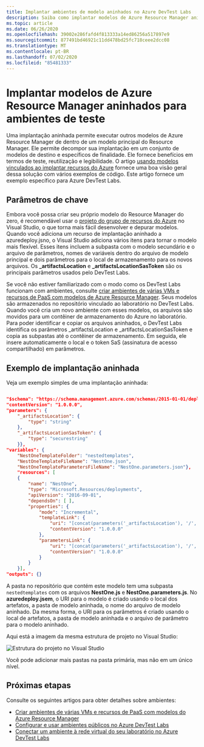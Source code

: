```yaml
---
title: Implantar ambientes de modelo aninhados no Azure DevTest Labs
description: Saiba como implantar modelos de Azure Resource Manager aninhados para fornecer ambientes com Azure DevTest Labs.
ms.topic: article
ms.date: 06/26/2020
ms.openlocfilehash: 39002e286fafd4f813333a14ed86256a517897e9
ms.sourcegitcommit: 877491bd46921c11dd478bd25fc718ceee2dcc08
ms.translationtype: MT
ms.contentlocale: pt-BR
ms.lasthandoff: 07/02/2020
ms.locfileid: "85481333"
---
```

# <a name="deploy-nested-azure-resource-manager-templates-for-testing-environments"></a>Implantar modelos de Azure Resource Manager aninhados para ambientes de teste
Uma implantação aninhada permite executar outros modelos de Azure Resource Manager de dentro de um modelo principal do Resource Manager. Ele permite decompor sua implantação em um conjunto de modelos de destino e específicos de finalidade. Ele fornece benefícios em termos de teste, reutilização e legibilidade. O artigo [usando modelos vinculados ao implantar recursos do Azure](../azure-resource-manager/templates/linked-templates.md) fornece uma boa visão geral dessa solução com vários exemplos de código. Este artigo fornece um exemplo específico para Azure DevTest Labs. 

## <a name="key-parameters"></a>Parâmetros de chave
Embora você possa criar seu próprio modelo do Resource Manager do zero, é recomendável usar o [projeto do grupo de recursos do Azure](../azure-resource-manager/templates/create-visual-studio-deployment-project.md) no Visual Studio, o que torna mais fácil desenvolver e depurar modelos. Quando você adiciona um recurso de implantação aninhado a azuredeploy.jsno, o Visual Studio adiciona vários itens para tornar o modelo mais flexível. Esses itens incluem a subpasta com o modelo secundário e o arquivo de parâmetros, nomes de variáveis dentro do arquivo de modelo principal e dois parâmetros para o local de armazenamento para os novos arquivos. Os **_artifactsLocation** e **_artifactsLocationSasToken** são os principais parâmetros usados pelo DevTest Labs. 

Se você não estiver familiarizado com o modo como os DevTest Labs funcionam com ambientes, consulte [criar ambientes de várias VMs e recursos de PaaS com modelos de Azure Resource Manager](devtest-lab-create-environment-from-arm.md). Seus modelos são armazenados no repositório vinculado ao laboratório no DevTest Labs. Quando você cria um novo ambiente com esses modelos, os arquivos são movidos para um contêiner de armazenamento do Azure no laboratório. Para poder identificar e copiar os arquivos aninhados, o DevTest Labs identifica os parâmetros _artifactsLocation e _artifactsLocationSasToken e copia as subpastas até o contêiner de armazenamento. Em seguida, ele insere automaticamente o local e o token SaS (assinatura de acesso compartilhado) em parâmetros. 

## <a name="nested-deployment-example"></a>Exemplo de implantação aninhada
Veja um exemplo simples de uma implantação aninhada:

```json

"$schema": "https://schema.management.azure.com/schemas/2015-01-01/deploymentTemplate.json#",
"contentVersion": "1.0.0.0",
"parameters": {
    "_artifactsLocation": {
        "type": "string"
    },
    "_artifactsLocationSasToken": {
        "type": "securestring"
    }},
"variables": {
    "NestOneTemplateFolder": "nestedtemplates",
    "NestOneTemplateFileName": "NestOne.json",
    "NestOneTemplateParametersFileName": "NestOne.parameters.json"},
    "resources": [
    {
        "name": "NestOne",
        "type": "Microsoft.Resources/deployments",
        "apiVersion": "2016-09-01",
        "dependsOn": [ ],
        "properties": {
            "mode": "Incremental",
            "templateLink": {
                "uri": "[concat(parameters('_artifactsLocation'), '/', variables('NestOneTemplateFolder'), '/', variables('NestOneTemplateFileName'), parameters('_artifactsLocationSasToken'))]",
                "contentVersion": "1.0.0.0"
            },
            "parametersLink": {
                "uri": "[concat(parameters('_artifactsLocation'), '/', variables('NestOneTemplateFolder'), '/', variables('NestOneTemplateParametersFileName'), parameters('_artifactsLocationSasToken'))]",
                "contentVersion": "1.0.0.0"
            }
        }    
    }],
"outputs": {}
```

A pasta no repositório que contém este modelo tem uma subpasta `nestedtemplates` com os arquivos **NestOne.js** e **NestOne.parameters.js**. No **azuredeploy.jsem**, o URI para o modelo é criado usando o local dos artefatos, a pasta de modelo aninhada, o nome do arquivo de modelo aninhado. Da mesma forma, o URI para os parâmetros é criado usando o local de artefatos, a pasta de modelo aninhada e o arquivo de parâmetro para o modelo aninhado. 

Aqui está a imagem da mesma estrutura de projeto no Visual Studio: 

![Estrutura do projeto no Visual Studio](./media/deploy-nested-template-environments/visual-studio-project-structure.png)

Você pode adicionar mais pastas na pasta primária, mas não em um único nível. 

## <a name="next-steps"></a>Próximas etapas
Consulte os seguintes artigos para obter detalhes sobre ambientes: 

- [Criar ambientes de várias VMs e recursos de PaaS com modelos do Azure Resource Manager](devtest-lab-create-environment-from-arm.md)
- [Configurar e usar ambientes públicos no Azure DevTest Labs](devtest-lab-configure-use-public-environments.md)
- [Conectar um ambiente à rede virtual do seu laboratório no Azure DevTest Labs](connect-environment-lab-virtual-network.md)
